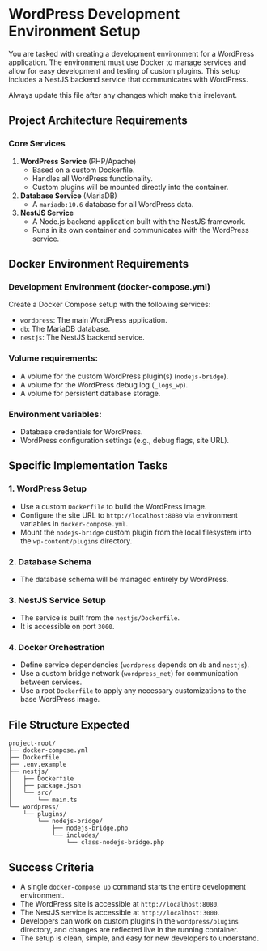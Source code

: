 # WordPress Development Environment Setup

You are tasked with creating a development environment for a WordPress application. The environment must use Docker to manage services and allow for easy development and testing of custom plugins. This setup includes a NestJS backend service that communicates with WordPress.

Always update this file after any changes which make this irrelevant.

## Project Architecture Requirements

### Core Services
1.  **WordPress Service** (PHP/Apache)
    -   Based on a custom Dockerfile.
    -   Handles all WordPress functionality.
    -   Custom plugins will be mounted directly into the container.
2.  **Database Service** (MariaDB)
    -   A `mariadb:10.6` database for all WordPress data.
3.  **NestJS Service**
    -   A Node.js backend application built with the NestJS framework.
    -   Runs in its own container and communicates with the WordPress service.

## Docker Environment Requirements

### Development Environment (docker-compose.yml)
Create a Docker Compose setup with the following services:
-   `wordpress`: The main WordPress application.
-   `db`: The MariaDB database.
-   `nestjs`: The NestJS backend service.

### Volume requirements:
-   A volume for the custom WordPress plugin(s) (`nodejs-bridge`).
-   A volume for the WordPress debug log (`_logs_wp`).
-   A volume for persistent database storage.

### Environment variables:
-   Database credentials for WordPress.
-   WordPress configuration settings (e.g., debug flags, site URL).

## Specific Implementation Tasks

### 1. WordPress Setup
-   Use a custom `Dockerfile` to build the WordPress image.
-   Configure the site URL to `http://localhost:8080` via environment variables in `docker-compose.yml`.
-   Mount the `nodejs-bridge` custom plugin from the local filesystem into the `wp-content/plugins` directory.

### 2. Database Schema
-   The database schema will be managed entirely by WordPress.

### 3. NestJS Service Setup
-   The service is built from the `nestjs/Dockerfile`.
-   It is accessible on port `3000`.

### 4. Docker Orchestration
-   Define service dependencies (`wordpress` depends on `db` and `nestjs`).
-   Use a custom bridge network (`wordpress_net`) for communication between services.
-   Use a root `Dockerfile` to apply any necessary customizations to the base WordPress image.

## File Structure Expected

```
project-root/
├── docker-compose.yml
├── Dockerfile
├── .env.example
├── nestjs/
│   ├── Dockerfile
│   ├── package.json
│   └── src/
│       └── main.ts
└── wordpress/
    └── plugins/
        └── nodejs-bridge/
            ├── nodejs-bridge.php
            └── includes/
                └── class-nodejs-bridge.php
```

## Success Criteria
-   A single `docker-compose up` command starts the entire development environment.
-   The WordPress site is accessible at `http://localhost:8080`.
-   The NestJS service is accessible at `http://localhost:3000`.
-   Developers can work on custom plugins in the `wordpress/plugins` directory, and changes are reflected live in the running container.
-   The setup is clean, simple, and easy for new developers to understand.